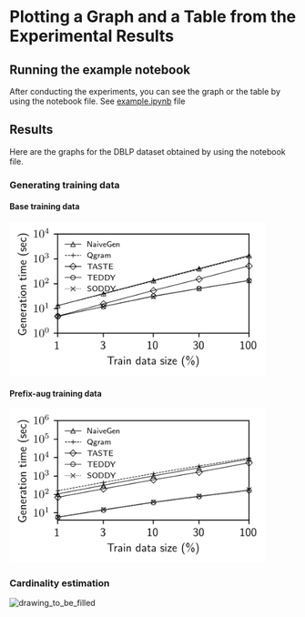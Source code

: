 # Plotting a Graph and a Table from the Experimental Results

## Running the example notebook

After conducting the experiments, you can see the graph or the table by using the notebook file.
See [example.ipynb](example.ipynb) file

## Results

Here are the graphs for the DBLP dataset obtained by using the notebook file.

### Generating training data

#### Base training data

<img src="figures/qry_size_vs_time_DBLP_3.png" alt="drawing" width="450"/>

#### Prefix-aug training data

<img src="figures/qry_size_vs_time_DBLP_3_prfx.png" alt="drawing" width="450"/>

### Cardinality estimation

<img src="figures/tmp.png" alt="drawing_to_be_filled" width="450"/>
